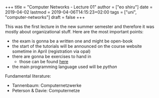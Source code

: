 +++
title = "Computer Networks - Lecture 01"
author = ["eo shiru"]
date = 2019-04-02
lastmod = 2019-04-06T14:15:23+02:00
tags = ["uni", "computer-networks"]
draft = false
+++

This was the first lecture in the new summer semester and therefore it was mostly about organizational stuff. Here are the most important points:

-   the exam is gonna be a written one and might be open-book
-   the start of the tutorials will be announced on the course website sometime in April (registration via opal)
-   there are gonna be exercises to hand in
    -   those can be found [here](https://bildungsportal.sachsen.de/opal/auth/RepositoryEntry/19957678087/CourseNode/86516925533323)
-   the main programming language used will be _python_

Fundamental literature:

-   Tannenbaum: Computernetzwerke
-   Peterson & Davie: Computernetze
